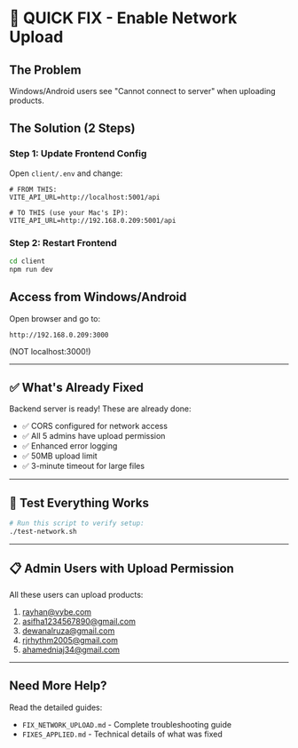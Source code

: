 # 🚀 QUICK FIX - Enable Network Upload

## The Problem
Windows/Android users see "Cannot connect to server" when uploading products.

## The Solution (2 Steps)

### Step 1: Update Frontend Config
Open `client/.env` and change:
```env
# FROM THIS:
VITE_API_URL=http://localhost:5001/api

# TO THIS (use your Mac's IP):
VITE_API_URL=http://192.168.0.209:5001/api
```

### Step 2: Restart Frontend
```bash
cd client
npm run dev
```

## Access from Windows/Android
Open browser and go to:
```
http://192.168.0.209:3000
```
(NOT localhost:3000!)

---

## ✅ What's Already Fixed

Backend server is ready! These are already done:
- ✅ CORS configured for network access
- ✅ All 5 admins have upload permission
- ✅ Enhanced error logging
- ✅ 50MB upload limit
- ✅ 3-minute timeout for large files

---

## 🧪 Test Everything Works

```bash
# Run this script to verify setup:
./test-network.sh
```

---

## 📋 Admin Users with Upload Permission

All these users can upload products:
1. rayhan@vybe.com
2. asifha1234567890@gmail.com
3. dewanalruza@gmail.com
4. rjrhythm2005@gmail.com
5. ahamedniaj34@gmail.com

---

## Need More Help?

Read the detailed guides:
- `FIX_NETWORK_UPLOAD.md` - Complete troubleshooting guide
- `FIXES_APPLIED.md` - Technical details of what was fixed
